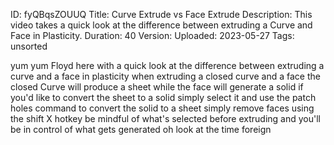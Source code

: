 ID: fyQBqsZOUUQ
Title: Curve Extrude vs Face Extrude
Description: This video takes a quick look at the difference between extruding a Curve and Face in Plasticity.
Duration: 40
Version: 
Uploaded: 2023-05-27
Tags: unsorted

yum yum Floyd here with a quick look at
the difference between extruding a curve
and a face in plasticity when extruding
a closed curve and a face the closed
Curve will produce a sheet while the
face will generate a solid if you'd like
to convert the sheet to a solid simply
select it and use the patch holes
command
to convert the solid to a sheet simply
remove faces using the shift X hotkey
be mindful of what's selected before
extruding and you'll be in control of
what gets generated oh look at the time
foreign

